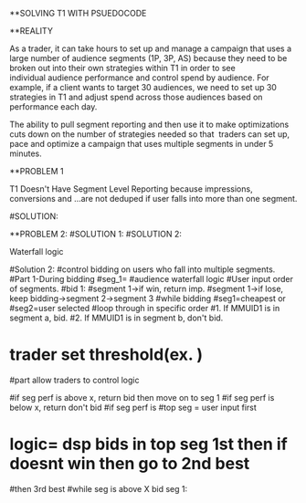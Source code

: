 **SOLVING T1 WITH PSUEDOCODE

**REALITY

As a trader, it can take hours to set up and manage a campaign that uses a large number of audience segments (1P, 3P, AS) because they need to be broken out into their own strategies within T1 in order to see individual audience performance and control spend by audience. For example, if a client wants to target 30 audiences, we need to set up 30 strategies in T1 and adjust spend across those audiences based on performance each day.

The ability to pull segment reporting and then use it to make optimizations  cuts down on the number of strategies needed so that  traders can set up, pace and optimize a campaign that uses multiple segments in under 5 minutes.





**PROBLEM 1

T1 Doesn't Have Segment Level Reporting because impressions, conversions and ...are not deduped if user falls into more than one segment.

#SOLUTION:

**PROBLEM 2:
#SOLUTION 1:
#SOLUTION 2:

Waterfall logic 











#Solution 2: 
#control bidding on users who fall into multiple segments.
#Part 1-During bidding
#seg_1=
#audience waterfall logic
#User input order of segments.
#bid 1:
#segment 1->if win, return imp.
#segment 1->if lose, keep bidding->segment 2->segment 3
#while bidding
#seg1=cheapest or #seg2=user selected
#loop through in specific order
#1. If MMUID1 is in segment a, bid. 
#2. If MMUID1 is in segment b, don't bid.

# trader set threshold(ex. )
#part  allow traders to control logic

#if seg perf is above x, return bid then move on to seg 1
#if seg perf is below x, return don't bid
#if seg perf is 
#top seg = user input first
# logic= dsp bids in top seg 1st then if doesnt win then go to 2nd best
#then 3rd best
#while seg is above X bid seg 1:
#




